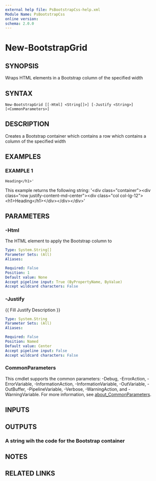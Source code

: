 ```yaml
---
external help file: PsBootstrapCss-help.xml
Module Name: PsBootstrapCss
online version:
schema: 2.0.0
---
```


# New-BootstrapGrid

## SYNOPSIS
Wraps HTML elements in a Bootstrap column of the specified width

## SYNTAX

```
New-BootstrapGrid [[-Html] <String[]>] [-Justify <String>] [<CommonParameters>]
```

## DESCRIPTION
Creates a Bootstrap container which contains a row which contains a column of the specified width

## EXAMPLES

### EXAMPLE 1
```
Heading</h1>'
```

This example returns the following string:
'\<div class="container"\>\<div class="row justify-content-md-center"\>\<div class="col col-lg-12"\>\<h1\>Heading\</h1\>\</div\>\</div\>\</div\>'

## PARAMETERS

### -Html
The HTML element to apply the Bootstrap column to

```yaml
Type: System.String[]
Parameter Sets: (All)
Aliases:

Required: False
Position: 1
Default value: None
Accept pipeline input: True (ByPropertyName, ByValue)
Accept wildcard characters: False
```

### -Justify
{{ Fill Justify Description }}

```yaml
Type: System.String
Parameter Sets: (All)
Aliases:

Required: False
Position: Named
Default value: Center
Accept pipeline input: False
Accept wildcard characters: False
```

### CommonParameters
This cmdlet supports the common parameters: -Debug, -ErrorAction, -ErrorVariable, -InformationAction, -InformationVariable, -OutVariable, -OutBuffer, -PipelineVariable, -Verbose, -WarningAction, and -WarningVariable. For more information, see [about_CommonParameters](http://go.microsoft.com/fwlink/?LinkID=113216).

## INPUTS

## OUTPUTS

### A string wih the code for the Bootstrap container
## NOTES

## RELATED LINKS
